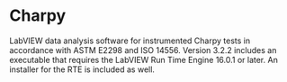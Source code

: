 # Charpy
LabVIEW data analysis software for instrumented Charpy tests in accordance with ASTM E2298 and ISO 14556. Version 3.2.2 includes an executable that requires the LabVIEW Run Time Engine 16.0.1 or later. An installer for the RTE is included as well.
